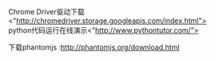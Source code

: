 
Chrome Driver驱动下载<"http://chromedriver.storage.googleapis.com/index.html">
<br>
python代码运行在线演示<"http://www.pythontutor.com/">
<br>

下载phantomjs  :http://phantomjs.org/download.html
